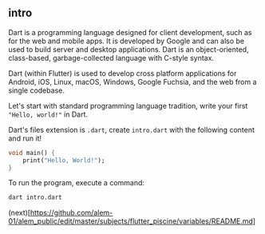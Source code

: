 ## intro

Dart is a programming language designed for client development, such as for the web and mobile apps. It is developed by Google and can also be used to build server and desktop applications. Dart is an object-oriented, class-based, garbage-collected language with C-style syntax.

Dart (within Flutter) is used to develop cross platform applications for Android, iOS, Linux, macOS, Windows, Google Fuchsia, and the web from a single codebase.

Let's start with standard programming language tradition, write your first `"Hello, world!"` in Dart.

Dart's files extension is `.dart`, create `intro.dart` with the following content and run it!

```dart
void main() {
	print("Hello, World!");
}
```

To run the program, execute a command:

```bash
dart intro.dart
```

(next)[https://github.com/alem-01/alem_public/edit/master/subjects/flutter_piscine/variables/README.md]
